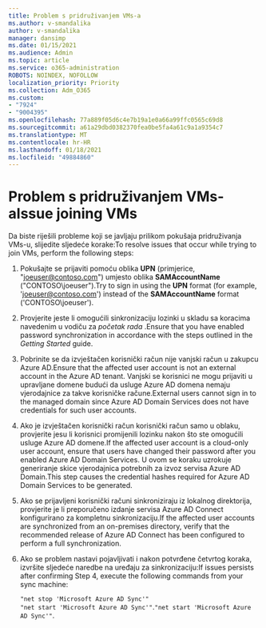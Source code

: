 ```yaml
---
title: Problem s pridruživanjem VMs-a
ms.author: v-smandalika
author: v-smandalika
manager: dansimp
ms.date: 01/15/2021
ms.audience: Admin
ms.topic: article
ms.service: o365-administration
ROBOTS: NOINDEX, NOFOLLOW
localization_priority: Priority
ms.collection: Adm_O365
ms.custom:
- "7924"
- "9004395"
ms.openlocfilehash: 77a889f05d6c4e7b19a1e0a66a99ffc0565c69d8
ms.sourcegitcommit: a61a29dbd0382370fea0be5fa4a61c9a1a9354c7
ms.translationtype: MT
ms.contentlocale: hr-HR
ms.lasthandoff: 01/18/2021
ms.locfileid: "49884860"
---
```

# <a name="issue-joining-vms"></a><span data-ttu-id="648e1-102">Problem s pridruživanjem VMs-a</span><span class="sxs-lookup"><span data-stu-id="648e1-102">Issue joining VMs</span></span>

<span data-ttu-id="648e1-103">Da biste riješili probleme koji se javljaju prilikom pokušaja pridruživanja VMs-u, slijedite sljedeće korake:</span><span class="sxs-lookup"><span data-stu-id="648e1-103">To resolve issues that occur while trying to join VMs, perform the following steps:</span></span>

1. <span data-ttu-id="648e1-104">Pokušajte se prijaviti pomoću oblika **UPN** (primjerice, "joeuser@contoso.com") umjesto oblika **SAMAccountName** ("CONTOSO\joeuser").</span><span class="sxs-lookup"><span data-stu-id="648e1-104">Try to sign in using the **UPN** format (for example, 'joeuser@contoso.com') instead of the **SAMAccountName** format ('CONTOSO\joeuser').</span></span>
2. <span data-ttu-id="648e1-105">Provjerite jeste li omogućili sinkronizaciju lozinki u skladu sa koracima navedenim u vodiču za *početak rada* .</span><span class="sxs-lookup"><span data-stu-id="648e1-105">Ensure that you have enabled password synchronization in accordance with the steps outlined in the *Getting Started* guide.</span></span>
3. <span data-ttu-id="648e1-106">Pobrinite se da izvještačen korisnički račun nije vanjski račun u zakupcu Azure AD.</span><span class="sxs-lookup"><span data-stu-id="648e1-106">Ensure that the affected user account is not an external account in the Azure AD tenant.</span></span> <span data-ttu-id="648e1-107">Vanjski se korisnici ne mogu prijaviti u upravljane domene budući da usluge Azure AD domena nemaju vjerodajnice za takve korisničke račune.</span><span class="sxs-lookup"><span data-stu-id="648e1-107">External users cannot sign in to the managed domain since Azure AD Domain Services does not have credentials for such user accounts.</span></span>
4. <span data-ttu-id="648e1-108">Ako je izvještačen korisnički račun korisnički račun samo u oblaku, provjerite jesu li korisnici promijenili lozinku nakon što ste omogućili usluge Azure AD domene.</span><span class="sxs-lookup"><span data-stu-id="648e1-108">If the affected user account is a cloud-only user account, ensure that users have changed their password after you enabled Azure AD Domain Services.</span></span> <span data-ttu-id="648e1-109">U ovom se koraku uzrokuje generiranje skice vjerodajnica potrebnih za izvoz servisa Azure AD Domain.</span><span class="sxs-lookup"><span data-stu-id="648e1-109">This step causes the credential hashes required for Azure AD Domain Services to be generated.</span></span>
5. <span data-ttu-id="648e1-110">Ako se prijavljeni korisnički računi sinkroniziraju iz lokalnog direktorija, provjerite je li preporučeno izdanje servisa Azure AD Connect konfigurirano za kompletnu sinkronizaciju.</span><span class="sxs-lookup"><span data-stu-id="648e1-110">If the affected user accounts are synchronized from an on-premises directory, verify that the recommended release of Azure AD Connect has been configured to perform a full synchronization.</span></span>
6. <span data-ttu-id="648e1-111">Ako se problem nastavi pojavljivati i nakon potvrđene četvrtog koraka, izvršite sljedeće naredbe na uređaju za sinkronizaciju:</span><span class="sxs-lookup"><span data-stu-id="648e1-111">If issues persists after confirming Step 4, execute the following commands from your sync machine:</span></span>
 
     `"net stop 'Microsoft Azure AD Sync'"`  
     <span data-ttu-id="648e1-112">`"net start 'Microsoft Azure AD Sync'"`.</span><span class="sxs-lookup"><span data-stu-id="648e1-112">`"net start 'Microsoft Azure AD Sync'"`.</span></span>